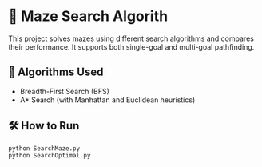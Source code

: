 # 🧭 Maze Search Algorith

This project solves mazes using different search algorithms and compares their performance. It supports both single-goal and multi-goal pathfinding.

## 🧠 Algorithms Used

- Breadth-First Search (BFS)
- A* Search (with Manhattan and Euclidean heuristics)

## 🛠️ How to Run

```bash
python SearchMaze.py
python SearchOptimal.py
